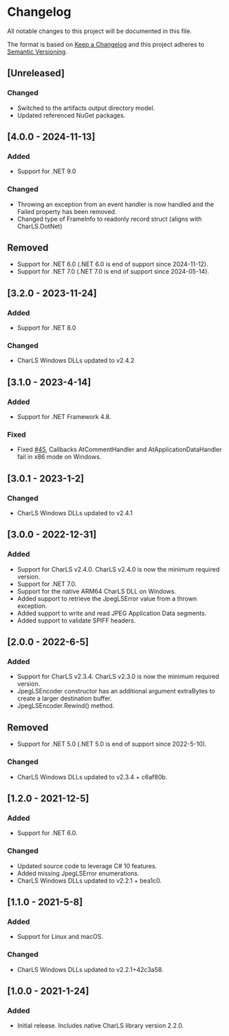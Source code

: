 # Changelog

All notable changes to this project will be documented in this file.

The format is based on [Keep a Changelog](http://keepachangelog.com/) and this project adheres to [Semantic Versioning](http://semver.org/).

## [Unreleased]

### Changed

- Switched to the artifacts output directory model.
- Updated referenced NuGet packages.

## [4.0.0 - 2024-11-13]

### Added

- Support for .NET 9.0

### Changed

- Throwing an exception from an event handler is now handled and the Failed property has been removed.
- Changed type of FrameInfo to readonly record struct (aligns with CharLS.DotNet)

## Removed

- Support for .NET 6.0 (.NET 6.0 is end of support since 2024-11-12).
- Support for .NET 7.0 (.NET 7.0 is end of support since 2024-05-14).

## [3.2.0 - 2023-11-24]

### Added

- Support for .NET 8.0

### Changed

- CharLS Windows DLLs updated to v2.4.2

## [3.1.0 - 2023-4-14]

### Added

- Support for .NET Framework 4.8.

### Fixed

- Fixed [#45](https://github.com/team-charls/charls-native-dotnet/issues/45),
Callbacks AtCommentHandler and AtApplicationDataHandler fail in x86 mode on Windows.

## [3.0.1 - 2023-1-2]

### Changed

- CharLS Windows DLLs updated to v2.4.1

## [3.0.0 - 2022-12-31]

### Added

- Support for CharLS v2.4.0. CharLS v2.4.0 is now the minimum required version.
- Support for .NET 7.0.
- Support for the native ARM64 CharLS DLL on Windows.
- Added support to retrieve the JpegLSError value from a thrown exception.
- Added support to write and read JPEG Application Data segments.
- Added support to validate SPIFF headers.

## [2.0.0 - 2022-6-5]

### Added

- Support for CharLS v2.3.4. CharLS v2.3.0 is now the minimum required version.
- JpegLSEncoder constructor has an additional argument extraBytes to create a larger destination buffer.
- JpegLSEncoder.Rewind() method.

## Removed

- Support for .NET 5.0 (.NET 5.0 is end of support since 2022-5-10).

### Changed

- CharLS Windows DLLs updated to v2.3.4 + c6af80b.

## [1.2.0 - 2021-12-5]

### Added

- Support for .NET 6.0.

### Changed

- Updated source code to leverage C# 10 features.
- Added missing JpegLSError enumerations.
- CharLS Windows DLLs updated to v2.2.1 + bea1c0.

## [1.1.0 - 2021-5-8]

### Added

- Support for Linux and macOS.

### Changed

- CharLS Windows DLLs updated to v2.2.1+42c3a58.

## [1.0.0 - 2021-1-24]

### Added

- Initial release. Includes native CharLS library version 2.2.0.
